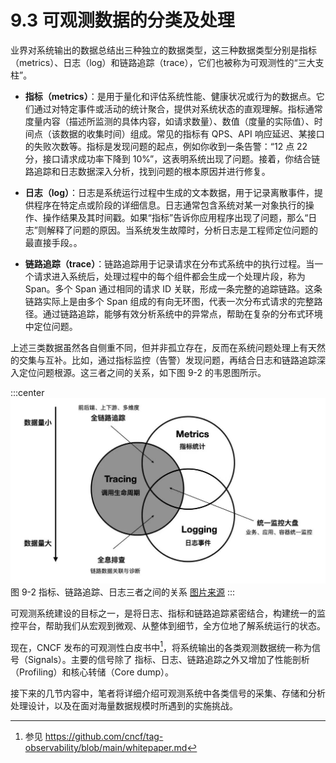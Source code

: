 # 9.3 可观测数据的分类及处理

业界对系统输出的数据总结出三种独立的数据类型，这三种数据类型分别是指标（metrics）、日志（log）和链路追踪（trace），它们也被称为可观测性的“三大支柱”。

- **指标（metrics）**：是用于量化和评估系统性能、健康状况或行为的数据点。它们通过对特定事件或活动的统计聚合，提供对系统状态的直观理解。指标通常度量内容（描述所监测的具体内容，如请求数量）、数值（度量的实际值）、时间点（该数据的收集时间）组成。常见的指标有 QPS、API 响应延迟、某接口的失败次数等。指标是发现问题的起点，例如你收到一条告警：“12 点 22 分，接口请求成功率下降到 10%”，这表明系统出现了问题。接着，你结合链路追踪和日志数据深入分析，找到问题的根本原因并进行修复。

- **日志（log）**：日志是系统运行过程中生成的文本数据，用于记录离散事件，提供程序在特定点或阶段的详细信息。日志通常包含系统对某一对象执行的操作、操作结果及其时间戳。如果“指标”告诉你应用程序出现了问题，那么“日志”则解释了问题的原因。当系统发生故障时，分析日志是工程师定位问题的最直接手段。。

- **链路追踪（trace）**：链路追踪用于记录请求在分布式系统中的执行过程。当一个请求进入系统后，处理过程中的每个组件都会生成一个处理片段，称为 Span。多个 Span 通过相同的请求 ID 关联，形成一条完整的追踪链路。这条链路实际上是由多个 Span 组成的有向无环图，代表一次分布式请求的完整路径。通过链路追踪，能够有效分析系统中的异常点，帮助在复杂的分布式环境中定位问题。

上述三类数据虽然各自侧重不同，但并非孤立存在，反而在系统问题处理上有天然的交集与互补。比如，通过指标监控（告警）发现问题，再结合日志和链路追踪深入定位问题根源。这三者之间的关系，如下图 9-2 的韦恩图所示。

:::center
  ![](../assets/observability.jpg)<br/>
 图 9-2 指标、链路追踪、日志三者之间的关系 [图片来源](https://peter.bourgon.org/blog/2017/02/21/metrics-tracing-and-logging.html)
:::

可观测系统建设的目标之一，是将日志、指标和链路追踪紧密结合，构建统一的监控平台，帮助我们从宏观到微观、从整体到细节，全方位地了解系统运行的状态。


现在，CNCF 发布的可观测性白皮书中[^1]，将系统输出的各类观测数据统一称为信号（Signals）。主要的信号除了 指标、日志、链路追踪之外又增加了性能剖析（Profiling）和核心转储（Core dump）。

接下来的几节内容中，笔者将详细介绍可观测系统中各类信号的采集、存储和分析处理设计，以及在面对海量数据规模时所遇到的实施挑战。

[^1]: 参见 https://github.com/cncf/tag-observability/blob/main/whitepaper.md